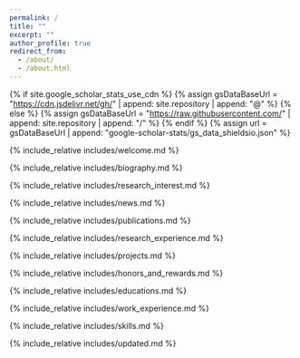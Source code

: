 ```yaml
---
permalink: /
title: ""
excerpt: ""
author_profile: true
redirect_from: 
  - /about/
  - /about.html
---
```


{% if site.google_scholar_stats_use_cdn %}
{% assign gsDataBaseUrl = "https://cdn.jsdelivr.net/gh/" | append: site.repository | append: "@" %}
{% else %}
{% assign gsDataBaseUrl = "https://raw.githubusercontent.com/" | append: site.repository | append: "/" %}
{% endif %}
{% assign url = gsDataBaseUrl | append: "google-scholar-stats/gs_data_shieldsio.json" %}

<span class='anchor' id='about-me'></span>

{% include_relative includes/welcome.md %}

{% include_relative includes/biography.md %}

{% include_relative includes/research_interest.md %}

{% include_relative includes/news.md %}

{% include_relative includes/publications.md %}

{% include_relative includes/research_experience.md %}

{% include_relative includes/projects.md %}

{% include_relative includes/honors_and_rewards.md %}

{% include_relative includes/educations.md %}

{% include_relative includes/work_experience.md %}

{% include_relative includes/skills.md %}

{% include_relative includes/updated.md %}